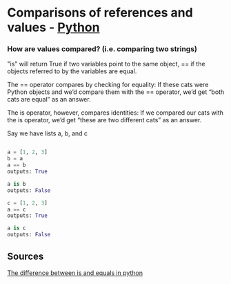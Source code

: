 # Comparisons of references and values - [Python](https://github.com/lydsnyder/OO-Language-Comparison/blob/master/Python/contents.md)


### How are values compared? (i.e. comparing two strings)

"is" will return True if two variables point to the same object, == if the objects referred to by the variables are equal.

The == operator compares by checking for equality: If these cats were Python objects and we’d compare them with the == operator, we’d get “both cats are equal” as an answer.

The is operator, however, compares identities: If we compared our cats with the is operator, we’d get “these are two different cats” as an answer.

Say we have lists a, b, and c

```python

a = [1, 2, 3]
b = a
a == b
outputs: True

a is b
outputs: False

c = [1, 2, 3]
a == c
outputs: True

a is c
outputs: False
```

## Sources

[The difference between is and equals in python](https://dbader.org/blog/difference-between-is-and-equals-in-python)
